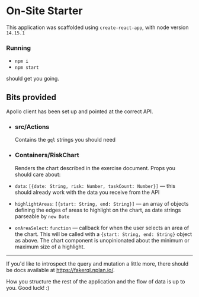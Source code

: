 # On-Site Starter

This application was scaffolded using `create-react-app`, with node version `14.15.1`

### Running

- `npm i`
- `npm start`

should get you going.

## Bits provided

Apollo client has been set up and pointed at the correct API.

- ### src/Actions

  Contains the `gql` strings you should need

- ### Containers/RiskChart
  Renders the chart described in the exercise document.
  Props you should care about:
- `data`: `[{date: String, risk: Number, taskCount: Number}]` — this should already work with the data you receive from the API
- `highlightAreas`: `[{start: String, end: String}]` — an array of objects defining the edges of areas to highlight on the chart, as date strings parseable by `new Date`
- `onAreaSelect`: `function` — callback for when the user selects an area of the chart. This will be called with a `{start: String, end: String}` object as above. The chart component is unopinionated about the minimum or maximum size of a highlight.

---

If you'd like to introspect the query and mutation a little more, there should be docs available at https://fakerql.nplan.io/.

How you structure the rest of the application and the flow of data is up to you. Good luck! :)
